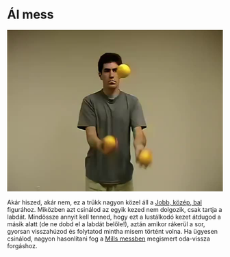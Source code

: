 # Ál mess

![fakemess](/site/videos/poster/fakemess.jpg)

Akár hiszed, akár nem, ez a trükk nagyon közel áll a [Jobb, közép, bal](jobb-kozep-bal.md) figurához. Miközben azt csinálod az egyik kezed nem dolgozik, csak tartja a labdát. Mindössze annyit kell tenned, hogy ezt a lustálkodó kezet átdugod a másik alatt (de ne dobd el a labdát belőle!), aztán amikor rákerül a sor, gyorsan visszahúzod és folytatod mintha misem történt volna. Ha ügyesen csinálod, nagyon hasonlítani fog a [Mills messben](mills-mess.md) megismert oda-vissza forgáshoz.


